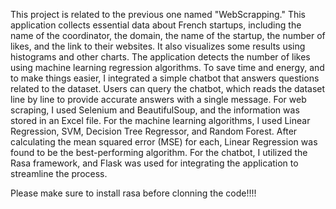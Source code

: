 This project is related to the previous one named "WebScrapping." This application collects essential data about French startups, including the name of the coordinator, the domain, the name of the startup, 
the number of likes, and the link to their websites. It also visualizes some results using histograms and other charts. The application detects the number of likes using machine learning regression algorithms.
To save time and energy, and to make things easier, I integrated a simple chatbot that answers questions related to the dataset. Users can query the chatbot, which reads the dataset line by line to provide 
accurate answers with a single message.
For web scraping, I used Selenium and BeautifulSoup, and the information was stored in an Excel file. For the machine learning algorithms, I used Linear Regression, SVM, Decision Tree Regressor, and Random Forest. 
After calculating the mean squared error (MSE) for each, Linear Regression was found to be the best-performing algorithm.
For the chatbot, I utilized the Rasa framework, and Flask was used for integrating the application to streamline the process.

Please make sure to install rasa before clonning the code!!!!

